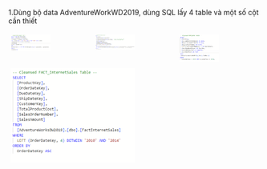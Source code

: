 1.Dùng bộ data AdventureWorkWD2019, dùng SQL lấy 4 table và một số cột cần thiết
<div style="display: flex; flex-wrap: wrap;">
    <div style="flex: 25%; padding: 5px;">
        <img src="./image/DimCustomer.png" style="width: 50%;">
    </div>
    <div style="flex: 25%; padding: 5px;">
        <img src="./image/DimProduct.png" style="width: 50%;">
    </div>
    <div style="flex: 25%; padding: 5px;">
        <img src="./image/DimDate.png" style="width: 50%;">
    </div>
    <div style="flex: 25%; padding: 5px;">
        <img src="./image/FactinternetSales.png" style="width: 50%;">
    </div>
</div>

